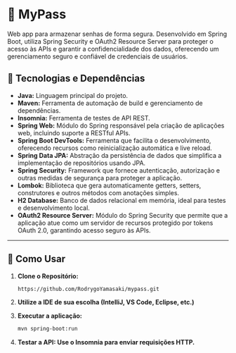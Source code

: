 # 🔐 MyPass
Web app para armazenar senhas de forma segura. Desenvolvido em Spring Boot, utiliza Spring Security e OAuth2 Resource Server para proteger o acesso às APIs e garantir a confidencialidade dos dados, oferecendo um gerenciamento seguro e confiável de credenciais de usuários.

## 🧩 Tecnologias e Dependências

- **Java:** Linguagem principal do projeto.
- **Maven:** Ferramenta de automação de build e gerenciamento de dependências.
- **Insomnia:** Ferramenta de testes de API REST.
- **Spring Web:** Módulo do Spring responsável pela criação de aplicações web, incluindo suporte a RESTful APIs.
- **Spring Boot DevTools:** Ferramenta que facilita o desenvolvimento, oferecendo recursos como reinicialização automática e live reload.
- **Spring Data JPA:** Abstração da persistência de dados que simplifica a implementação de repositórios usando JPA.
- **Spring Security:** Framework que fornece autenticação, autorização e outras medidas de segurança para proteger a aplicação.
- **Lombok:** Biblioteca que gera automaticamente getters, setters, construtores e outros métodos com anotações simples.
- **H2 Database:** Banco de dados relacional em memória, ideal para testes e desenvolvimento local.
- **OAuth2 Resource Server:** Módulo do Spring Security que permite que a aplicação atue como um servidor de recursos protegido por tokens OAuth 2.0, garantindo acesso seguro às APIs.

---

## 🚀 Como Usar

1. **Clone o Repositório:**

   ```bash
   https://github.com/RodrygoYamasaki/mypass.git
   ```
   
2. **Utilize a IDE de sua escolha (IntelliJ, VS Code, Eclipse, etc.)**
3. **Executar a aplicação:**

   ```bash
   mvn spring-boot:run
   ```

4. **Testar a API: Use o Insomnia para enviar requisições HTTP.**

